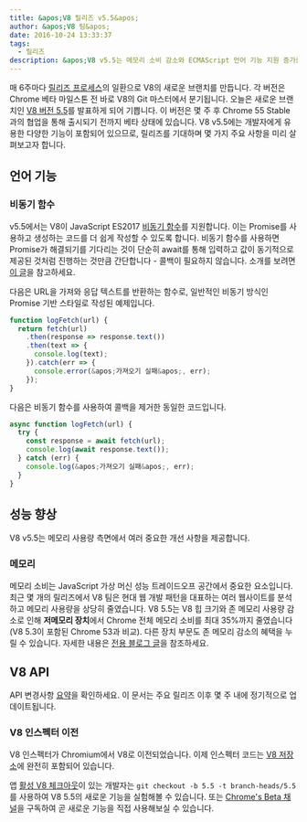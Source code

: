 ```yaml
---
title: &apos;V8 릴리즈 v5.5&apos;
author: &apos;V8 팀&apos;
date: 2016-10-24 13:33:37
tags:
  - 릴리즈
description: &apos;V8 v5.5는 메모리 소비 감소와 ECMAScript 언어 기능 지원 증가를 제공합니다.&apos;
---
```

매 6주마다 [릴리즈 프로세스](/docs/release-process)의 일환으로 V8의 새로운 브랜치를 만듭니다. 각 버전은 Chrome 베타 마일스톤 전 바로 V8의 Git 마스터에서 분기됩니다. 오늘은 새로운 브랜치인 [V8 버전 5.5](https://chromium.googlesource.com/v8/v8.git/+log/branch-heads/5.5)를 발표하게 되어 기쁩니다. 이 버전은 몇 주 후 Chrome 55 Stable과의 협업을 통해 출시되기 전까지 베타 상태에 있습니다. V8 v5.5에는 개발자에게 유용한 다양한 기능이 포함되어 있으므로, 릴리즈를 기대하며 몇 가지 주요 사항을 미리 살펴보고자 합니다.

<!--truncate-->
## 언어 기능

### 비동기 함수

v5.5에서는 V8이 JavaScript ES2017 [비동기 함수](https://developers.google.com/web/fundamentals/getting-started/primers/async-functions)를 지원합니다. 이는 Promise를 사용하고 생성하는 코드를 더 쉽게 작성할 수 있도록 합니다. 비동기 함수를 사용하면 Promise가 해결되기를 기다리는 것이 단순히 await를 통해 입력하고 값이 동기적으로 제공된 것처럼 진행하는 것만큼 간단합니다 - 콜백이 필요하지 않습니다. 소개를 보려면 [이 글](https://developers.google.com/web/fundamentals/getting-started/primers/async-functions)을 참고하세요.

다음은 URL을 가져와 응답 텍스트를 반환하는 함수로, 일반적인 비동기 방식인 Promise 기반 스타일로 작성된 예제입니다.

```js
function logFetch(url) {
  return fetch(url)
    .then(response => response.text())
    .then(text => {
      console.log(text);
    }).catch(err => {
      console.error(&apos;가져오기 실패&apos;, err);
    });
}
```

다음은 비동기 함수를 사용하여 콜백을 제거한 동일한 코드입니다.

```js
async function logFetch(url) {
  try {
    const response = await fetch(url);
    console.log(await response.text());
  } catch (err) {
    console.log(&apos;가져오기 실패&apos;, err);
  }
}
```

## 성능 향상

V8 v5.5는 메모리 사용량 측면에서 여러 중요한 개선 사항을 제공합니다.

### 메모리

메모리 소비는 JavaScript 가상 머신 성능 트레이드오프 공간에서 중요한 요소입니다. 최근 몇 개의 릴리즈에서 V8 팀은 현대 웹 개발 패턴을 대표하는 여러 웹사이트를 분석하고 메모리 사용량을 상당히 줄였습니다. V8 5.5는 V8 힙 크기와 존 메모리 사용량 감소로 인해 **저메모리 장치**에서 Chrome 전체 메모리 소비를 최대 35%까지 줄였습니다(V8 5.3이 포함된 Chrome 53과 비교). 다른 장치 부문도 존 메모리 감소의 혜택을 누릴 수 있습니다. 자세한 내용은 [전용 블로그 글](/blog/optimizing-v8-memory)을 참조하세요.

## V8 API

API 변경사항 [요약](https://docs.google.com/document/d/1g8JFi8T_oAE_7uAri7Njtig7fKaPDfotU6huOa1alds/edit)을 확인하세요. 이 문서는 주요 릴리즈 이후 몇 주 내에 정기적으로 업데이트됩니다.

### V8 인스펙터 이전

V8 인스펙터가 Chromium에서 V8로 이전되었습니다. 이제 인스펙터 코드는 [V8 저장소](https://chromium.googlesource.com/v8/v8/+/master/src/inspector/)에 완전히 포함되어 있습니다.

앱 [활성 V8 체크아웃](/docs/source-code#using-git)이 있는 개발자는 `git checkout -b 5.5 -t branch-heads/5.5`를 사용하여 V8 5.5의 새로운 기능을 실험해볼 수 있습니다. 또는 [Chrome&apos;s Beta 채널](https://www.google.com/chrome/browser/beta.html)을 구독하여 곧 새로운 기능을 직접 사용해보실 수 있습니다.
